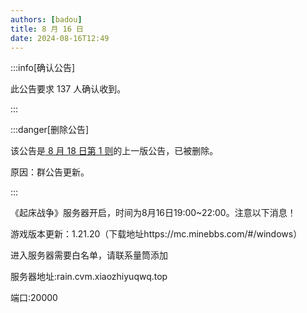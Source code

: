 ```yaml
---
authors: [badou]
title: 8 月 16 日
date: 2024-08-16T12:49
---
```


:::info[确认公告]

此公告要求 137 人确认收到。

:::

:::danger[删除公告]

该公告是[ 8 月 18 日第 1 则](./081801)的上一版公告，已被删除。

原因：群公告更新。

:::

《起床战争》服务器开启，时间为8月16日19:00~22:00。注意以下消息！

游戏版本更新：1.21.20（下载地址https://mc.minebbs.com/#/windows）

进入服务器需要白名单，请联系量筒添加

服务器地址:rain.cvm.xiaozhiyuqwq.top

端口:20000
